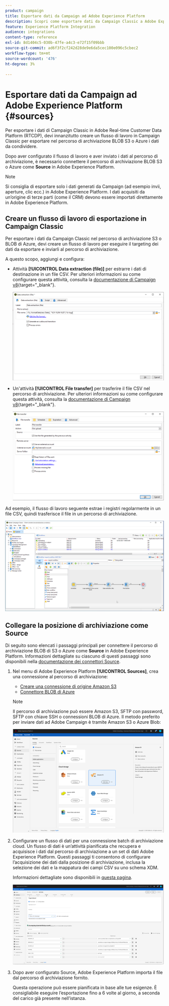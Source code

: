 ```yaml
---
product: campaign
title: Esportare dati da Campaign ad Adobe Experience Platform
description: Scopri come esportare dati da Campaign Classic a Adobe Experience Platform
feature: Experience Platform Integration
audience: integrations
content-type: reference
exl-id: 8d1404c5-030b-47fe-a4c3-e72f15f09bbb
source-git-commit: ad6f3f2cf242d28de9e6da5cec100e096c5cbec2
workflow-type: tm+mt
source-wordcount: '476'
ht-degree: 3%

---
```


# Esportare dati da Campaign ad Adobe Experience Platform {#sources}



Per esportare i dati di Campaign Classic in Adobe Real-time Customer Data Platform (RTCDP), devi innanzitutto creare un flusso di lavoro in Campaign Classic per esportare nel percorso di archiviazione BLOB S3 o Azure i dati da condividere.

Dopo aver configurato il flusso di lavoro e aver inviato i dati al percorso di archiviazione, è necessario connettere il percorso di archiviazione BLOB S3 o Azure come **Source** in Adobe Experience Platform.

>[!NOTE]
>
>Si consiglia di esportare solo i dati generati da Campaign (ad esempio invii, aperture, clic ecc.) in Adobe Experience Platform. I dati acquisiti da un’origine di terze parti (come il CRM) devono essere importati direttamente in Adobe Experience Platform.

## Creare un flusso di lavoro di esportazione in Campaign Classic

Per esportare i dati da Campaign Classic nel percorso di archiviazione S3 o BLOB di Azure, devi creare un flusso di lavoro per eseguire il targeting dei dati da esportare e inviarli al percorso di archiviazione.

A questo scopo, aggiungi e configura:

* Attività **[!UICONTROL Data extraction (file)]** per estrarre i dati di destinazione in un file CSV. Per ulteriori informazioni su come configurare questa attività, consulta la [documentazione di Campaign v8](https://experienceleague.adobe.com/docs/campaign/automation/workflows/wf-activities/action-activities/extraction-file.html){target="_blank"}.

  ![](assets/rtcdp-extract-file.png)

* Un&#39;attività **[!UICONTROL File transfer]** per trasferire il file CSV nel percorso di archiviazione. Per ulteriori informazioni su come configurare questa attività, consulta la [documentazione di Campaign v8](https://experienceleague.adobe.com/docs/campaign/automation/workflows/wf-activities/event-activities/file-transfer.html){target="_blank"}.

  ![](assets/rtcdp-file-transfer.png)

Ad esempio, il flusso di lavoro seguente estrae i registri regolarmente in un file CSV, quindi trasferisce il file in un percorso di archiviazione.

![](assets/aep-export.png)

## Collegare la posizione di archiviazione come Source

Di seguito sono elencati i passaggi principali per connettere il percorso di archiviazione BLOB di S3 o Azure come **Source** in Adobe Experience Platform. Informazioni dettagliate su ciascuno di questi passaggi sono disponibili nella [documentazione dei connettori Source](https://experienceleague.adobe.com/docs/experience-platform/sources/home.html?lang=it).

1. Nel menu di Adobe Experience Platform **[!UICONTROL Sources]**, crea una connessione al percorso di archiviazione:

   * [Creare una connessione di origine Amazon S3](https://experienceleague.adobe.com/docs/experience-platform/sources/ui-tutorials/create/cloud-storage/s3.html)
   * [Connettore BLOB di Azure](https://experienceleague.adobe.com/docs/experience-platform/sources/connectors/cloud-storage/blob.html)

   >[!NOTE]
   >
   >Il percorso di archiviazione può essere Amazon S3, SFTP con password, SFTP con chiave SSH o connessioni BLOB di Azure. Il metodo preferito per inviare dati ad Adobe Campaign è tramite Amazon S3 o Azure Blob:

   ![](assets/rtcdp-connector.png)

1. Configurare un flusso di dati per una connessione batch di archiviazione cloud. Un flusso di dati è un’attività pianificata che recupera e acquisisce i dati dal percorso di archiviazione a un set di dati Adobe Experience Platform. Questi passaggi ti consentono di configurare l’acquisizione dei dati dalla posizione di archiviazione, inclusa la selezione dei dati e la mappatura dei campi CSV su uno schema XDM.

   Informazioni dettagliate sono disponibili in [questa pagina](https://experienceleague.adobe.com/docs/experience-platform/sources/ui-tutorials/dataflow/cloud-storage.html).

   ![](assets/rtcdp-map-xdm.png)

1. Dopo aver configurato Source, Adobe Experience Platform importa il file dal percorso di archiviazione fornito.

   Questa operazione può essere pianificata in base alle tue esigenze. È consigliabile eseguire l’esportazione fino a 6 volte al giorno, a seconda del carico già presente nell’istanza.
